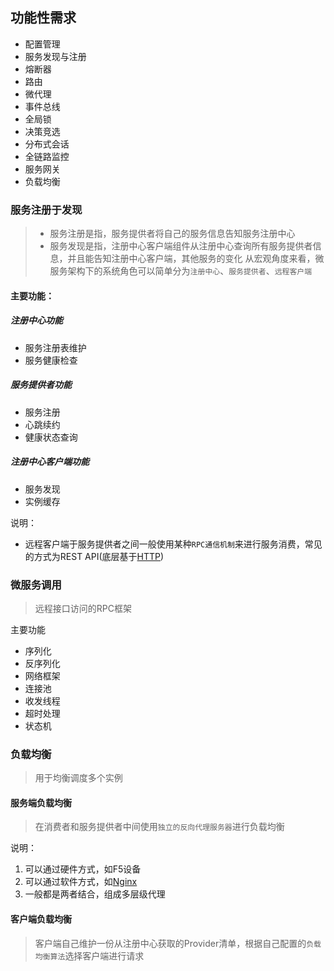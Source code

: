 
## 功能性需求
- 配置管理
- 服务发现与注册
- 熔断器
- 路由
- 微代理
- 事件总线
- 全局锁
- 决策竞选
- 分布式会话
- 全链路监控
- 服务网关
- 负载均衡


### 服务注册于发现
> - 服务注册是指，服务提供者将自己的服务信息告知服务注册中心
> - 服务发现是指，注册中心客户端组件从注册中心查询所有服务提供者信息，并且能告知注册中心客户端，其他服务的变化
> 从宏观角度来看，微服务架构下的系统角色可以简单分为`注册中心`、`服务提供者`、`远程客户端`

#### 主要功能：

##### 注册中心功能
- 服务注册表维护
- 服务健康检查

##### 服务提供者功能
- 服务注册
- 心跳续约
- 健康状态查询

##### 注册中心客户端功能
- 服务发现
- 实例缓存


说明：
- 远程客户端于服务提供者之间一般使用某种`RPC通信机制`来进行服务消费，常见的方式为REST API\(底层基于[HTTP](/Web/extend/agreement/HTTP.md)\)

### 微服务调用
> 远程接口访问的RPC框架

主要功能
- 序列化
- 反序列化
- 网络框架
- 连接池
- 收发线程
- 超时处理
- 状态机

### 负载均衡
> 用于均衡调度多个实例

#### 服务端负载均衡
> 在消费者和服务提供者中间使用`独立的反向代理服务器`进行负载均衡

说明：
1. 可以通过硬件方式，如F5设备
2. 可以通过软件方式，如[Nginx](../Nginx/Nginx.md)
3. 一般都是两者结合，组成多层级代理

#### 客户端负载均衡
> 客户端自己维护一份从注册中心获取的Provider清单，根据自己配置的`负载均衡算法`选择客户端进行请求

